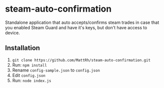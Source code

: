 # steam-auto-confirmation
Standalone application that auto accepts/confirms steam trades in case that you 
enabled Steam Guard and have it's keys, but don't have access to device.

## Installation

1. `git clone https://github.com/MattRh/steam-auto-confirmation.git`
1. Run: `npm install`
1. Rename `config-sample.json` to `config.json`
1. Edit `config.json`
1. Run: `node index.js`
